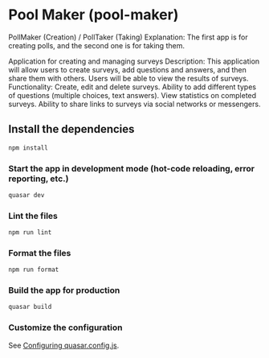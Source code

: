 # Pool Maker (pool-maker)
PollMaker (Creation) / PollTaker (Taking)
Explanation: The first app is for creating polls, and the second one is for taking them.

Application for creating and managing surveys
Description: This application will allow users to create surveys, add questions and answers, and then share them with others. Users will be able to view the results of surveys.
Functionality:
Create, edit and delete surveys.
Ability to add different types of questions (multiple choices, text answers).
View statistics on completed surveys.
Ability to share links to surveys via social networks or messengers.
## Install the dependencies
```bash
npm install
```

### Start the app in development mode (hot-code reloading, error reporting, etc.)
```bash
quasar dev
```


### Lint the files
```bash
npm run lint
```


### Format the files
```bash
npm run format
```



### Build the app for production
```bash
quasar build
```

### Customize the configuration
See [Configuring quasar.config.js](https://v2.quasar.dev/quasar-cli-vite/quasar-config-js).
